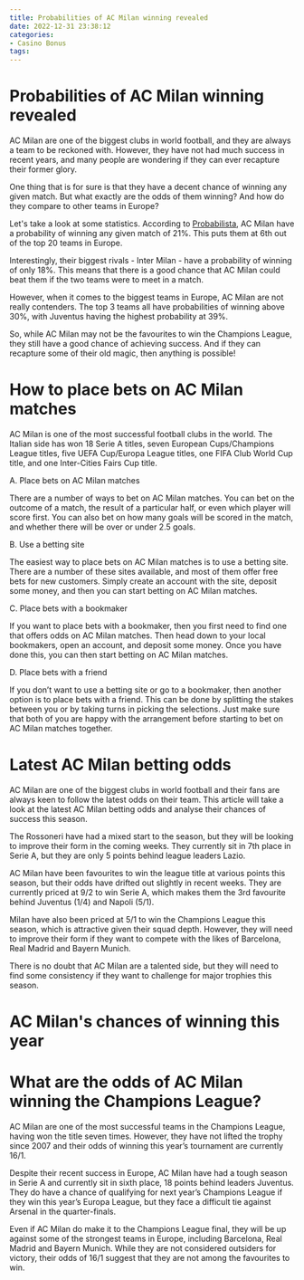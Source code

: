 ```yaml
---
title: Probabilities of AC Milan winning revealed
date: 2022-12-31 23:38:12
categories:
- Casino Bonus
tags:
---
```



#  Probabilities of AC Milan winning revealed

AC Milan are one of the biggest clubs in world football, and they are always a team to be reckoned with. However, they have not had much success in recent years, and many people are wondering if they can ever recapture their former glory.

One thing that is for sure is that they have a decent chance of winning any given match. But what exactly are the odds of them winning? And how do they compare to other teams in Europe?

Let's take a look at some statistics. According to <a href="https://www.probabilista.com/en/football/ac-milan">Probabilista</a>, AC Milan have a probability of winning any given match of 21%. This puts them at 6th out of the top 20 teams in Europe.

Interestingly, their biggest rivals - Inter Milan - have a probability of winning of only 18%. This means that there is a good chance that AC Milan could beat them if the two teams were to meet in a match.

However, when it comes to the biggest teams in Europe, AC Milan are not really contenders. The top 3 teams all have probabilities of winning above 30%, with Juventus having the highest probability at 39%.

So, while AC Milan may not be the favourites to win the Champions League, they still have a good chance of achieving success. And if they can recapture some of their old magic, then anything is possible!

#  How to place bets on AC Milan matches

AC Milan is one of the most successful football clubs in the world. The Italian side has won 18 Serie A titles, seven European Cups/Champions League titles, five UEFA Cup/Europa League titles, one FIFA Club World Cup title, and one Inter-Cities Fairs Cup title.

A. Place bets on AC Milan matches

There are a number of ways to bet on AC Milan matches. You can bet on the outcome of a match, the result of a particular half, or even which player will score first. You can also bet on how many goals will be scored in the match, and whether there will be over or under 2.5 goals.

B. Use a betting site

The easiest way to place bets on AC Milan matches is to use a betting site. There are a number of these sites available, and most of them offer free bets for new customers. Simply create an account with the site, deposit some money, and then you can start betting on AC Milan matches.

C. Place bets with a bookmaker

If you want to place bets with a bookmaker, then you first need to find one that offers odds on AC Milan matches. Then head down to your local bookmakers, open an account, and deposit some money. Once you have done this, you can then start betting on AC Milan matches.

D. Place bets with a friend

If you don’t want to use a betting site or go to a bookmaker, then another option is to place bets with a friend. This can be done by splitting the stakes between you or by taking turns in picking the selections. Just make sure that both of you are happy with the arrangement before starting to bet on AC Milan matches together.

#  Latest AC Milan betting odds

AC Milan are one of the biggest clubs in world football and their fans are always keen to follow the latest odds on their team. This article will take a look at the latest AC Milan betting odds and analyse their chances of success this season.

The Rossoneri have had a mixed start to the season, but they will be looking to improve their form in the coming weeks. They currently sit in 7th place in Serie A, but they are only 5 points behind league leaders Lazio.

AC Milan have been favourites to win the league title at various points this season, but their odds have drifted out slightly in recent weeks. They are currently priced at 9/2 to win Serie A, which makes them the 3rd favourite behind Juventus (1/4) and Napoli (5/1).

Milan have also been priced at 5/1 to win the Champions League this season, which is attractive given their squad depth. However, they will need to improve their form if they want to compete with the likes of Barcelona, Real Madrid and Bayern Munich.

There is no doubt that AC Milan are a talented side, but they will need to find some consistency if they want to challenge for major trophies this season.

#  AC Milan's chances of winning this year


#  What are the odds of AC Milan winning the Champions League?

AC Milan are one of the most successful teams in the Champions League, having won the title seven times. However, they have not lifted the trophy since 2007 and their odds of winning this year’s tournament are currently 16/1.

Despite their recent success in Europe, AC Milan have had a tough season in Serie A and currently sit in sixth place, 18 points behind leaders Juventus. They do have a chance of qualifying for next year’s Champions League if they win this year’s Europa League, but they face a difficult tie against Arsenal in the quarter-finals.

Even if AC Milan do make it to the Champions League final, they will be up against some of the strongest teams in Europe, including Barcelona, Real Madrid and Bayern Munich. While they are not considered outsiders for victory, their odds of 16/1 suggest that they are not among the favourites to win.